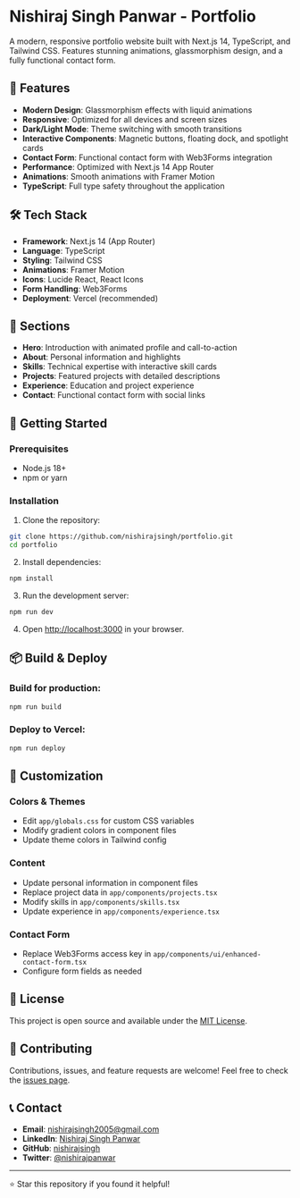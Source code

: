 # Nishiraj Singh Panwar - Portfolio

A modern, responsive portfolio website built with Next.js 14, TypeScript, and Tailwind CSS. Features stunning animations, glassmorphism design, and a fully functional contact form.

## 🚀 Features

- **Modern Design**: Glassmorphism effects with liquid animations
- **Responsive**: Optimized for all devices and screen sizes
- **Dark/Light Mode**: Theme switching with smooth transitions
- **Interactive Components**: Magnetic buttons, floating dock, and spotlight cards
- **Contact Form**: Functional contact form with Web3Forms integration
- **Performance**: Optimized with Next.js 14 App Router
- **Animations**: Smooth animations with Framer Motion
- **TypeScript**: Full type safety throughout the application

## 🛠️ Tech Stack

- **Framework**: Next.js 14 (App Router)
- **Language**: TypeScript
- **Styling**: Tailwind CSS
- **Animations**: Framer Motion
- **Icons**: Lucide React, React Icons
- **Form Handling**: Web3Forms
- **Deployment**: Vercel (recommended)

## 📱 Sections

- **Hero**: Introduction with animated profile and call-to-action
- **About**: Personal information and highlights
- **Skills**: Technical expertise with interactive skill cards
- **Projects**: Featured projects with detailed descriptions
- **Experience**: Education and project experience
- **Contact**: Functional contact form with social links

## 🚀 Getting Started

### Prerequisites

- Node.js 18+ 
- npm or yarn

### Installation

1. Clone the repository:
```bash
git clone https://github.com/nishirajsingh/portfolio.git
cd portfolio
```

2. Install dependencies:
```bash
npm install
```

3. Run the development server:
```bash
npm run dev
```

4. Open [http://localhost:3000](http://localhost:3000) in your browser.

## 📦 Build & Deploy

### Build for production:
```bash
npm run build
```

### Deploy to Vercel:
```bash
npm run deploy
```

## 🎨 Customization

### Colors & Themes
- Edit `app/globals.css` for custom CSS variables
- Modify gradient colors in component files
- Update theme colors in Tailwind config

### Content
- Update personal information in component files
- Replace project data in `app/components/projects.tsx`
- Modify skills in `app/components/skills.tsx`
- Update experience in `app/components/experience.tsx`

### Contact Form
- Replace Web3Forms access key in `app/components/ui/enhanced-contact-form.tsx`
- Configure form fields as needed

## 📄 License

This project is open source and available under the [MIT License](LICENSE).

## 🤝 Contributing

Contributions, issues, and feature requests are welcome! Feel free to check the [issues page](https://github.com/nishirajsingh/portfolio/issues).

## 📞 Contact

- **Email**: nishirajsingh2005@gmail.com
- **LinkedIn**: [Nishiraj Singh Panwar](https://www.linkedin.com/in/nishiraj-singh-panwar/)
- **GitHub**: [nishirajsingh](https://github.com/nishirajsingh)
- **Twitter**: [@nishirajpanwar](https://twitter.com/nishirajpanwar)

---

⭐ Star this repository if you found it helpful!